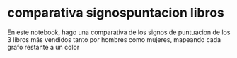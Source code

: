 # comparativa signospuntacion libros
 En este notebook, hago una comparativa de los signos de puntuacion de los 3 libros más vendidos tanto por hombres como mujeres, mapeando cada grafo restante a un color 
